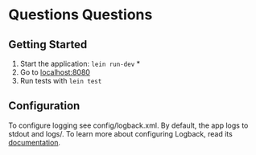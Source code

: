 # Questions Questions

## Getting Started

1. Start the application: `lein run-dev` \*
2. Go to [localhost:8080](http://localhost:8080/)
3. Run tests with `lein test`


## Configuration

To configure logging see config/logback.xml. By default, the app logs to stdout and logs/.
To learn more about configuring Logback, read its [documentation](http://logback.qos.ch/documentation.html).


